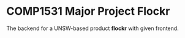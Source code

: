 # COMP1531 Major Project Flockr
 
The backend for a UNSW-based product **flockr** with given frontend.

